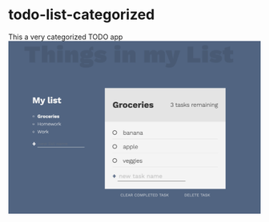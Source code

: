 # todo-list-categorized
This a very categorized TODO app 
![](https://github.com/leonelRos/todo-list-categorized/blob/master/img/Screen%20Shot%202020-04-15%20at%206.14.39%20PM.png)
